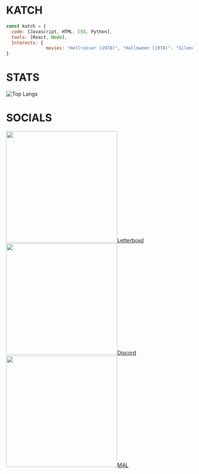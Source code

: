 # KATCH 

```js
const katch = {
  code: [Javascript, HTML, CSS, Python],
  tools: [React, Node],
  Interests: {
               movies: "Hellraiser (1978)", "Halloween (1978)", "Silence of the lambs", "Incantation"
}
```

# STATS
![Top Langs](https://github-readme-stats.vercel.app/api/top-langs/?username=ka-chng&layout=donut&theme=dark)

# SOCIALS
<img src="https://a.ltrbxd.com/logos/letterboxd-decal-dots-pos-rgb.svg" height="300" width="300">[Letterboxd](https://letterboxd.com/pocketwine) <br>
<img src="https://assets-global.website-files.com/6257adef93867e50d84d30e2/636e0a6a49cf127bf92de1e2_icon_clyde_blurple_RGB.png" height="300" width="">[Discord](https://discord.gg/Szp9MQcedr) <br>
<img src="https://upload.wikimedia.org/wikipedia/commons/7/7a/MyAnimeList_Logo.png" height="300" width="300">[MAL](https://myanimelist.net/profile/v1llian)
